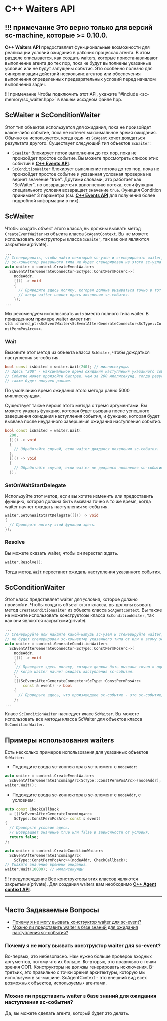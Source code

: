 # **C++ Waiters API**

!!! примечание
    Это верно только для версий sc-machine, которые >= 0.10.0.
--- 

**C++ Waiters API** предоставляет функциональные возможности для реализации условий ожидания в рабочих процессах агента. В этом разделе описывается, как создать waiters, которые приостанавливают выполнение агента до тех пор, пока не будут выполнены указанные условия или не будут запущены события. Это особенно полезно для синхронизации действий нескольких агентов или обеспечения выполнения определенных предварительных условий перед началом выполнения задач.

!!! примечание
    Чтобы подключить этот API, укажите "#include <sc-memory/sc_waiter.hpp>` в вашем исходном файле hpp.

## **ScWaiter** и **ScConditionWaiter**

Этот тип объектов используется для ожидания, пока не произойдет какое-либо событие, пока не истечет максимальное время ожидания. Обычно он используется, когда один из `ScAgent` хочет дождаться результата другого. Существует следующий тип объектов `ScWaiter`:

* `ScWaiter` блокирует поток выполнения до тех пор, пока не произойдет простое событие. Вы можете просмотреть список этих событий в [**C++ Events API**](events.md).
* `ScConditionWaiter` блокирует выполнение потока до тех пор, пока не произойдет простое событие и указанная условная проверка не вернет значение "true". Другими словами, это работает как "ScWaiter", но возвращается к выполнению потока, если функция специального условия возвращает значение `true`. Функция Condition принимает 3 параметра (см. [**C++ Events API**](events.md) для получения более подробной информации о них).

## **ScWaiter**

Чтобы создать объект этого класса, вы должны вызвать метод `CreateEventWaiter` из объекта класса `ScAgentContext`. Вы не можете использовать конструкторы класса `ScWaiter`, так как они являются закрытыми(private).

```cpp
...
// Сгенерировать, чтобы найти некоторый sc-узел и сгенерировать waiter, который будет ждать, пока 
// sc-коннектор указанного типа не будет сгенерирован из этого sc-узла или для этого sc-узла.
auto waiter = context.CreateEventWaiter<
  ScEventAfterGenerateConnector<ScType::ConstPermPosArc>>(
    nodeAddr,
    []() -> void
    {
      // Приведите здесь логику, которая должна вызываться точно в тот момент,
      // когда waiter начнет ждать появления sc-события.
    });
...
```

Мы рекомендуем использовать `auto` вместо полного типа waiter. В приведенном примере waiter имеет тип `std::shared_ptr<ScEventWaiter<ScEventAfterGenerateConnector<ScType::ConstPermPosArc>>>`.

### **Wait**

Вызовите этот метод из объекта класса `ScWaiter`, чтобы дождаться наступления sc-события.

```cpp
bool const isWaited = waiter.Wait(200); // миллисекунды.
// Здесь "200" - максимальное время ожидания наступления указанного события.
// Событие может произойти быстрее, чем за 200 миллисекунд, тогда результат 
// также будет получен раньше.
```

По умолчанию время ожидания этого метода равно 5000 миллисекундам.

Существует также версия этого метода с тремя аргументами. Вы можете указать функцию, которая будет вызвана после успешного завершения ожидания наступления события, и функцию, которая будет вызвана после неудачного завершения ожидания наступления события.

```cpp
bool const isWaited = waiter.Wait(
  200, 
  []() -> void
  {
    // Обработайте случай, если waiter дождался появления sc-события.
  },
  []() -> void
  {
    // Обработайте случай, если waiter не дождался появления sc-события.
  });
```

### **SetOnWaitStartDelegate**

Используйте этот метод, если вы хотите изменить или предоставить функцию, которая должна быть вызвана точно в то же время, когда waiter начнет ожидать наступления sc-события.

```cpp
waiter.SetOnWaitStartDelegate([]() -> void
{
  // Приведите логику этой функции здесь.
});
```

### **Resolve**

Вы можете сказать waiter, чтобы он перестал ждать.

```cpp
waiter.Resolve();
```

Тогда метод `Wait` перестанет ожидать наступления указанного события.

## **ScConditionWaiter**

Этот класс представляет waiter для условия, которое должно произойти. Чтобы создать объект этого класса, вы должны вызвать метод `CreateConditionWaiter` из объекта класса `ScAgentContext`. Вы также не можете использовать конструкторы класса `ScConditionWaiter`, так как они являются закрытыми(private).

```cpp
...
// Сгенерируйте или найдите какой-нибудь sc-узел и сгенерируйте waiter, который будет ждать, пока
// не будет сгенерирован sc-коннектор указанного типа от или к этому sc-узлу.
auto waiter = context.GenerateConditionWaiter<
  ScEventAfterGenerateConnector<ScType::ConstPermPosArc>>(
    nodeAddr,
    []() -> void
    {
     // Приведите здесь логику, которая должна быть вызвана точно в одно и то же время 
    // когда waiter начнет ожидать наступления sc-события.
    },
    [](ScEventAfterGenerateConnector<ScType::ConstPermPosArc>
        const & event) -> bool
    {
      // Проверьте здесь, что произошедшее sc-событие - это sc-событие, которого ждал этот waiter. 
    };
...
```

Класс `ScConditionWaiter` наследует класс `ScWaiter`. Вы можете использовать все методы класса ScWaiter для объектов класса `ScConditionWaiter`.

## **Примеры использования waiters**

Есть несколько примеров использования для указанных объектов `ScWaiter`:

* Подождите ввода sc-коннектора в sc-элемент с `nodeAddr`:

```cpp
auto waiter = context.CreateEventWaiter<
  ScEventAfterGenerateIncomingArc<ScType::ConstPermPosArc>>(nodeAddr);
waiter.Wait();
```

* Подождите ввода sc-коннектора в sc-элемент с `nodeAddr`, с условием:
```cpp
auto const CheckCallback 
  = [](ScEventAfterGenerateIncomingArc<
    ScType::ConstPermPosArc> const & event)
{
  // Проверьте условие здесь.
  // Возвращает значение true или false в зависимости от условия.
  return false;
};

auto waiter = context.CreateConditionWaiter<
  ScEventAfterGenerateIncomingArc<
    ScType::ConstPermPosArc>>(nodeAddr, CheckCallback);
// Укажите значение времени ожидания.
waiter.Wait(10000); // миллисекунды.
```

!!! предупреждение
   Все конструкторы этих классов являются закрытыми(private). Для создания waiters вам необходимо [**C++ Agent context API**](agent_context.md).

--- 

## **Часто Задаваемые Вопросы**

<!-- no toc -->
- [Почему я не могу вызвать конструктор waiter для sc-event?](#why-cant-i-call-the-constructor-of-a-waiter-for-sc-event)
- [Можно ли представить waiter в базе знаний для ожидания наступления sc-события?](#is-it-possible-to-represent-a-waiter-in-a-knowledge-base-to-wait-for-sc-event-to-occur)

### **Почему я не могу вызвать конструктор waiter для sc-event?**

Во-первых, это небезопасно. Нам нужно больше проверок входных аргументов, потому что их больше. Во-вторых, это правильно с точки зрения ООП. Конструкторы не должны генерировать исключения. В-третьих, это правильно с точки зрения архитектуры, которую мы используем в sc-машине. ScAgentContext - это внешний вид всех возможных объектов, используемых агентами.

### **Можно ли представить waiter в базе знаний для ожидания наступления sc-события?**

Да, вы можете сделать агента, который будет это делать.

